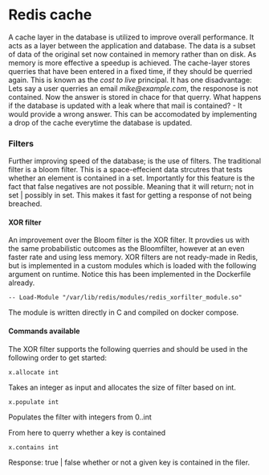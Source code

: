 # Redis cache
A cache layer in the database is utilized to improve overall performance.
It acts as a layer between the application and database. 
The data is a subset of data of the original set now contained in memory rather than on disk. 
As memory is more effective a speedup is achieved. 
The cache-layer stores querries that have been entered in a fixed time, if they should be querried again. 
This is known as the _cost to live_ principal. 
It has one disadvantage: Lets say a user querries an email _mike@example.com_, the responose is not contained. 
Now the answer is stored in chace for that querry. 
What happens if the database is updated with a leak where that mail is contained? - It would provide a wrong answer. 
This can be accomodated by implementing a drop of the cache everytime the database is updated. 

### Filters
Further improving speed of the database; is the use of filters. 
The traditional filter is a bloom filter. 
This is a space-effecient data strcutres that tests whether an element is contained in a set. 
Importantly for this feature is the fact that false negatives are not possible. Meaning that it will return; 
not in set | possibly in set. 
This makes it fast for getting a response of not being breached. 

#### XOR filter
An improvement over the Bloom filter is the XOR filter. It provdies us with the same probabilistic outcomes as the 
Bloomfilter, however at an even faster rate and using less memory. 
XOR filters are not ready-made in Redis, but is implemented in a custom modules which is loaded with the following 
argument on runtime. Notice this has been implemented in the Dockerfile already. 

```
-- Load-Module "/var/lib/redis/modules/redis_xorfilter_module.so"
```

The module is written directly in C and compiled on docker compose. 

#### Commands available

The XOR filter supports the following querries and should be used in the following order to get started: 

```
x.allocate int
```
Takes an integer as input and allocates the size of filter based on int.

```
x.populate int
```
Populates the filter with integers from 0..int


From here to querry whether a key is contained 
```
x.contains int
```
Response: true | false whether or not a given key is contained in the filer.
